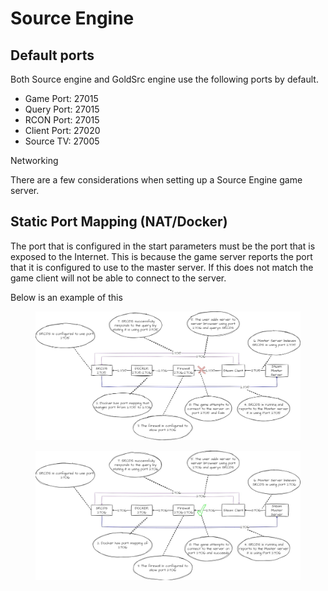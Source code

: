 # Source Engine

## Default ports

Both Source engine and GoldSrc engine use the following ports by default.

* Game Port: 27015
* Query Port: 27015
* RCON Port: 27015
* Client Port: 27020&#x20;
* Source TV: 27005

&#x20;  Networking

There are a few considerations when setting up a Source Engine game server.&#x20;

## Static Port Mapping (NAT/Docker)

The port that is configured in the start parameters must be the port that is exposed to the Internet. This is because the game server reports the port that it is configured to use to the master server. If this does not match the game client will not be able to connect to the server.

Below is an example of this                                                                                                                                                                                                                                                                                                                                                                                                                                                                                                                                                                                             &#x20;

<figure><img src="../.gitbook/assets/srcds_ports.jpg" alt=""><figcaption></figcaption></figure>



<figure><img src="../.gitbook/assets/sdcds_ports_2.jpg" alt=""><figcaption></figcaption></figure>

